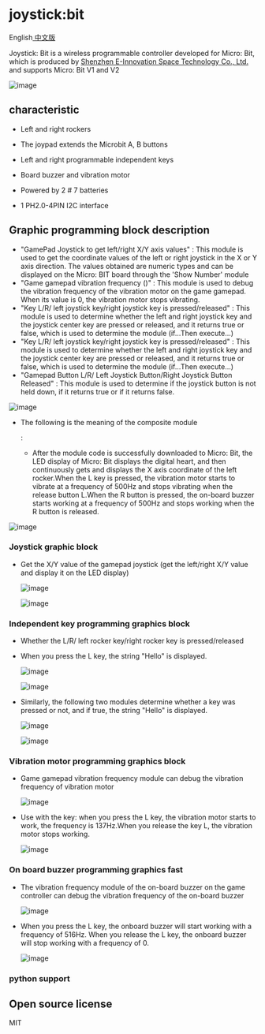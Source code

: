 # joystick:bit
English[ 中文版](README_zh.md)

Joystick: Bit is a wireless programmable controller developed for Micro: Bit, which is produced by [Shenzhen E-Innovation Space Technology Co., Ltd.](www.emakefun.com) and supports Micro: Bit V1 and V2

![image](imgs/61.jpg)

## characteristic

- Left and right rockers

- The joypad extends the Microbit A, B buttons

- Left and right programmable independent keys

- Board buzzer and vibration motor

- Powered by 2 # 7 batteries

- 1 PH2.0-4PIN I2C interface

  
  
  

## Graphic programming block description

   - "GamePad Joystick to get left/right X/Y axis values" : This module is used to get the coordinate values of the left or right joystick in the X or Y axis direction. The values obtained are numeric types and can be displayed on the Micro: BIT board through the 'Show Number' module
   - "Game gamepad vibration frequency ()" : This module is used to debug the vibration frequency of the vibration motor on the game gamepad. When its value is 0, the vibration motor stops vibrating.
   - "Key L/R/ left joystick key/right joystick key is pressed/released" : This module is used to determine whether the left and right joystick key and the joystick center key are pressed or released, and it returns true or false, which is used to determine the module (if...Then execute...)
   - "Key L/R/ left joystick key/right joystick key is pressed/released" : This module is used to determine whether the left and right joystick key and the joystick center key are pressed or released, and it returns true or false, which is used to determine the module (if...Then execute...)
   - "Gamepad Button L/R/ Left Joystick Button/Right Joystick Button Released" : This module is used to determine if the joystick button is not held down, if it returns true or if it returns false.

   ![image](imgs/66.jpg)

   - The following is the meaning of the composite module
     
     :
     
     - After the module code is successfully downloaded to Micro: Bit, the LED display of Micro: Bit displays the digital heart, and then continuously gets and displays the X axis coordinate of the left rocker.When the L key is pressed, the vibration motor starts to vibrate at a frequency of 500Hz and stops vibrating when the release button L.When the R button is pressed, the on-board buzzer starts working at a frequency of 500Hz and stops working when the R button is released.

   ![image](imgs/60.jpg)

###  Joystick graphic block

- Get the X/Y value of the gamepad joystick (get the left/right X/Y value and display it on the LED display)

   ![image](imgs/56.jpg)

   ![image](imgs/69.jpg)

### Independent key programming graphics block

- Whether the L/R/ left rocker key/right rocker key is pressed/released
- When you press the L key, the string "Hello" is displayed.

   ![image](imgs/56.jpg)

   ![image](imgs/52.jpg)

- Similarly, the following two modules determine whether a key was pressed or not, and if true, the string "Hello" is displayed.

   ![image](imgs/58.jpg)

   ![image](imgs/54.jpg)

### Vibration motor programming graphics block

- Game gamepad vibration frequency module can debug the vibration frequency of vibration motor

   ![image](imgs/57.jpg)

- Use with the key: when you press the L key, the vibration motor starts to work, the frequency is 137Hz.When you release the key L, the vibration motor stops working.

   ![image](imgs/59.jpg)

###  On board buzzer programming graphics fast

- The vibration frequency module of the on-board buzzer on the game controller can debug the vibration frequency of the on-board buzzer

   ![image](imgs/53.jpg)

- When you press the L key, the onboard buzzer will start working with a frequency of 516Hz. When you release the L key, the onboard buzzer will stop working with a frequency of 0.

  ![image](imgs/55.jpg)

### python support

## Open source license
MIT
